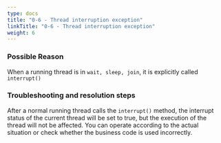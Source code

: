 ```yaml
---
type: docs
title: "0-6 - Thread interruption exception"
linkTitle: "0-6 - Thread interruption exception"
weight: 6
---
```



### Possible Reason

When a running thread is in `wait, sleep, join`, it is explicitly called `interrupt()`

### Troubleshooting and resolution steps

After a normal running thread calls the `interrupt()` method, the interrupt status of the current thread will be set to true, but the execution of the thread will not be affected.
You can operate according to the actual situation or check whether the business code is used incorrectly.

<p style="margin-top: 3rem;"> </p>